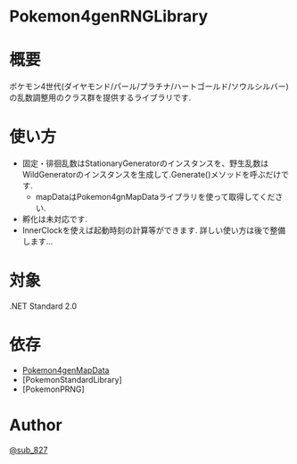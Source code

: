 # Pokemon4genRNGLibrary

# 概要
ポケモン4世代(ダイヤモンド/パール/プラチナ/ハートゴールド/ソウルシルバー)の乱数調整用のクラス群を提供するライブラリです.

# 使い方
- 固定・徘徊乱数はStationaryGeneratorのインスタンスを、野生乱数はWildGeneratorのインスタンスを生成して.Generate()メソッドを呼ぶだけです.
  - mapDataはPokemon4gnMapDataライブラリを使って取得してください.
- 孵化は未対応です.
- InnerClockを使えば起動時刻の計算等ができます.
詳しい使い方は後で整備します...

# 対象
.NET Standard 2.0

# 依存
- [Pokemon4genMapData]()
- [PokemonStandardLibrary]
- [PokemonPRNG]

# Author
[@sub_827](https://twitter.com/sub_827)
